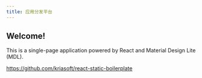 ```yaml
---
title: 应用分发平台
---
```


## Welcome!

This is a single-page application powered by React and Material Design Lite (MDL).

https://github.com/kriasoft/react-static-boilerplate

